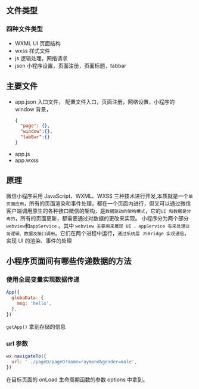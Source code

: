 ## 文件类型

### 四种文件类型

- WXML
  UI 页面结构
- wxss
  样式文件
- js
  逻辑处理，网络请求
- json
  小程序设置，页面注册，页面标题，tabbar

## 主要文件

- app.json
  入口文件，
  配置文件入口，页面注册，网络设置，小程序的 window 背景，
  ```json
  {
    "page": {},
    "window":{},
    "tabBar":{}
  }
  ```
- app.js
- app.wxss

## 原理

微信小程序采用 JavaScript、WXML、WXSS 三种技术进行开发,本质就是一个`单页面应用`，所有的页面渲染和事件处理，都在一个页面内进行，但又可以通过微信客户端调用原生的各种接口微信的架构，是`数据驱动的架构模式`，它的`UI 和数据是分离的`，所有的页面更新，都需要通过对数据的更改来实现。
小程序分为两个部分`webview`和`appService` 。其中 `webview 主要用来展现 UI ，appService 有来处理业务逻辑、数据及接口调用`。它们在两个进程中运行，`通过系统层 JSBridge 实现通信`，实现 UI 的渲染、事件的处理

## 小程序页面间有哪些传递数据的方法

### 使用全局变量实现数据传递

```js
App({
  globaData: {
    msg: 'hello',
  },
})
```

`getApp()` 拿到存储的信息

### url 参数

```js
wx.navigateTo({
  url: '../pageD/pageD?name=raymond&gender=male',
})
```

在目标页面的 onLoad 生命周期函数的参数 options 中拿到。
